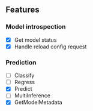 ## Features


### Model introspection

* [x] Get model status
* [x] Handle reload config request

### Prediction

* [ ] Classify
* [ ] Regress
* [x] Predict
* [ ] MultiInference
* [x] GetModelMetadata
